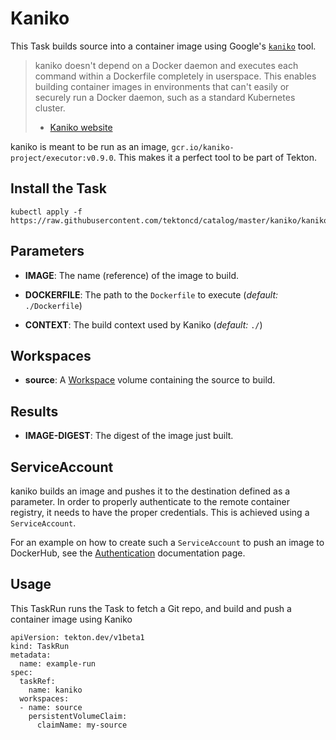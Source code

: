 # Kaniko

This Task builds source into a container image using Google's
[`kaniko`](https://github.com/GoogleCloudPlatform/kaniko) tool.

>kaniko doesn't depend on a Docker daemon and executes each command within a
>Dockerfile completely in userspace.  This enables building container images in
>environments that can't easily or securely run a Docker daemon, such as a
>standard Kubernetes cluster.
> - [Kaniko website](https://github.com/GoogleCloudPlatform/kaniko)

kaniko is meant to be run as an image, `gcr.io/kaniko-project/executor:v0.9.0`. This
makes it a perfect tool to be part of Tekton.

## Install the Task

```
kubectl apply -f https://raw.githubusercontent.com/tektoncd/catalog/master/kaniko/kaniko.yaml
```

## Parameters

* **IMAGE**: The name (reference) of the image to build.
* **DOCKERFILE**: The path to the `Dockerfile` to execute (_default:_
  `./Dockerfile`)

* **CONTEXT**: The build context used by Kaniko (_default:_
  `./`)

## Workspaces

* **source**: A [Workspace](https://github.com/tektoncd/pipeline/blob/master/docs/workspaces.md) volume containing the source to build.

## Results

* **IMAGE-DIGEST**: The digest of the image just built.

## ServiceAccount

kaniko builds an image and pushes it to the destination defined as a parameter.
In order to properly authenticate to the remote container registry, it needs to
have the proper credentials. This is achieved using a `ServiceAccount`.

For an example on how to create such a `ServiceAccount` to push an image to
DockerHub, see the
[Authentication](https://github.com/tektoncd/pipeline/blob/master/docs/auth.md#basic-authentication-docker)
documentation page.

## Usage

This TaskRun runs the Task to fetch a Git repo, and build and push a container
image using Kaniko

```
apiVersion: tekton.dev/v1beta1
kind: TaskRun
metadata:
  name: example-run
spec:
  taskRef:
    name: kaniko
  workspaces:
  - name: source
    persistentVolumeClaim:
      claimName: my-source
```

